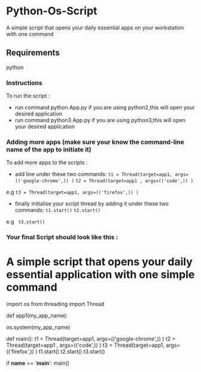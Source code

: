 # Python-Os-Script
A simple script that opens your daily essential apps on your workstation with one command

## Requirements
python

### Instructions
To run the script :

- run command python App.py if you are using python2,this will open your desired application
- run command python3 App.py if you are using python3,this will open your desired application

### Adding more apps (make sure your know the command-line name of the app to initiate it)
To add more apps to the scripts :
 - add line under these two commands:
 `t1 = Thread(target=app1, args=(('google-chrome',)) )`
 `t2 = Thread(target=app1 , args=(('code',)) )`

e.g `` t3 = Thread(target=app1, args=(('firefox',)) ) ``

- finally initialise your script thread by adding it under these two commands:
 `t1.start()`
 `t2.start()`

e.g `` t3.start()``

### Your final Script should look like this :

# A simple script that opens your daily essential application with one simple command
import os
from threading import Thread

def app1(my_app_name):

  os.system(my_app_name)


def main():
 t1 = Thread(target=app1, args=(('google-chrome',)) )
 t2 = Thread(target=app1 , args=(('code',)) )
 t3 = Thread(target=app1, args=(('firefox',)) )
 t1.start()
 t2.start()
 t3.start()


if __name__ == '__main__':
 main()
 